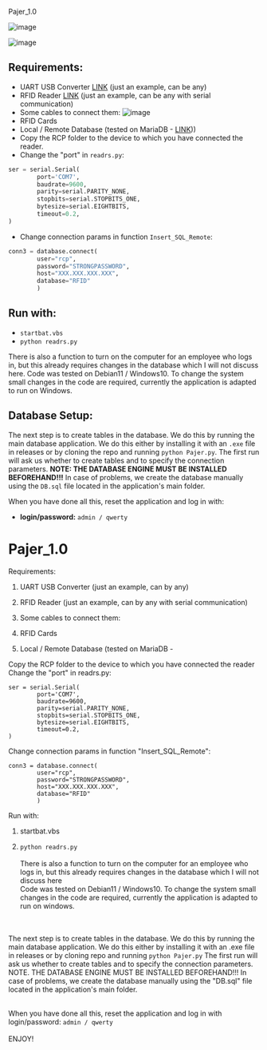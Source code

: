 
Pajer_1.0

![image](https://github.com/SmolinskiP/Pajer_1.0/assets/49648588/3e6ae949-02a2-44e2-b387-84bf9a701654)

![image](https://github.com/SmolinskiP/Pajer_1.0/assets/49648588/ec2d897e-ff28-47b5-88cd-755bf95b0a63)

## Requirements:

- UART USB Converter [LINK](https://www.aliexpress.com/item/1005003292190035.html?spm=a2g0o.productlist.main.5.16b6140d8GOvws&algo_pvid=efb61b3f-855d-4b4d-9d26-4174b9996db1&algo_exp_id=efb61b3f-855d-4b4d-9d26-4174b9996db1-2&pdp_npi=4%40dis%21PLN%2118.02%2110.82%21%21%214.28%21%21%4021038edf16921831215858663e3efc%2112000025051327922%21sea%21PL%210%21A&curPageLogUid=SEjpEf7GxtU5) (just an example, can be any)
- RFID Reader [LINK](https://www.aliexpress.com/item/4000067465590.html?spm=a2g0o.detail.1000060.1.57b81c99zDuN8p&gps-id=pcDetailBottomMoreThisSeller&scm=1007.13339.169870.0&scm_id=1007.13339.169870.0&scm-url=1007.13339.169870.0&pvid=2259797a-f788-425d-ae4e-221e6b91d645&_t=gps-id:pcDetailBottomMoreThisSeller,scm-url:1007.13339.169870.0,pvid:2259797a-f788-425d-ae4e-221e6b91d645,tpp_buckets:668%232846%238108%231977&&pdp_ext_f=%7B%22sku_id%22:%2212000018138193929%22,%22sceneId%22:%223339%22%7D) (just an example, can be any with serial communication)
- Some cables to connect them:
  ![image](https://github.com/SmolinskiP/Pajer_1.0/assets/49648588/f732247e-f309-45a8-a1fb-ebcad9c13951)
- RFID Cards
- Local / Remote Database (tested on MariaDB - [LINK](https://mariadb.org/download/)))
- Copy the RCP folder to the device to which you have connected the reader.
- Change the "port" in `readrs.py`:

```python
ser = serial.Serial(
        port='COM7',
        baudrate=9600,
        parity=serial.PARITY_NONE,
        stopbits=serial.STOPBITS_ONE,
        bytesize=serial.EIGHTBITS,
        timeout=0.2,
)
```

- Change connection params in function `Insert_SQL_Remote`:

```python
conn3 = database.connect(
        user="rcp",
        password="STRONGPASSWORD",
        host="XXX.XXX.XXX.XXX",
        database="RFID"
        )
```

## Run with:

- `startbat.vbs`
- `python readrs.py`

There is also a function to turn on the computer for an employee who logs in, but this already requires changes in the database which I will not discuss here. Code was tested on Debian11 / Windows10. To change the system small changes in the code are required, currently the application is adapted to run on Windows.

## Database Setup:

The next step is to create tables in the database. We do this by running the main database application. We do this either by installing it with an `.exe` file in releases or by cloning the repo and running `python Pajer.py`. The first run will ask us whether to create tables and to specify the connection parameters. **NOTE: THE DATABASE ENGINE MUST BE INSTALLED BEFOREHAND!!!** In case of problems, we create the database manually using the `DB.sql` file located in the application's main folder.

When you have done all this, reset the application and log in with:

- **login/password:** `admin / qwerty`



# Pajer_1.0





Requirements:

1. UART USB Converter  (just an example, can by any)
2. RFID Reader  (just an example, can by any with serial communication)
3. Some cables to connect them:<br />

4. RFID Cards
5. Local / Remote Database (tested on MariaDB - 


Copy the RCP folder to the device to which you have connected the reader<br />
Change the "port" in readrs.py:
```
ser = serial.Serial(
        port='COM7',
        baudrate=9600,
        parity=serial.PARITY_NONE,
        stopbits=serial.STOPBITS_ONE,
        bytesize=serial.EIGHTBITS,
        timeout=0.2,
)
```
Change connection params in function "Insert_SQL_Remote":
```
conn3 = database.connect(
        user="rcp",
        password="STRONGPASSWORD",
        host="XXX.XXX.XXX.XXX",
        database="RFID"
        )
```
Run with:
1. startbat.vbs

2. ```python readrs.py```<br /><br />
There is also a function to turn on the computer for an employee who logs in, but this already requires changes in the database which I will not discuss here<br />
Code was tested on Debian11 / Windows10. To change the system small changes in the code are required, currently the application is adapted to run on windows.<br />
<br /><br />

The next step is to create tables in the database. We do this by running the main database application. We do this either by installing it with an .exe file in releases or by cloning repo and running ```python Pajer.py``` The first run will ask us whether to create tables and to specify the connection parameters. NOTE. THE DATABASE ENGINE MUST BE INSTALLED BEFOREHAND!!! In case of problems, we create the database manually using the "DB.sql" file located in the application's main folder.<br /><br />

When you have done all this, reset the application and log in with login/password: ```admin / qwerty```<br /><br />
ENJOY!
